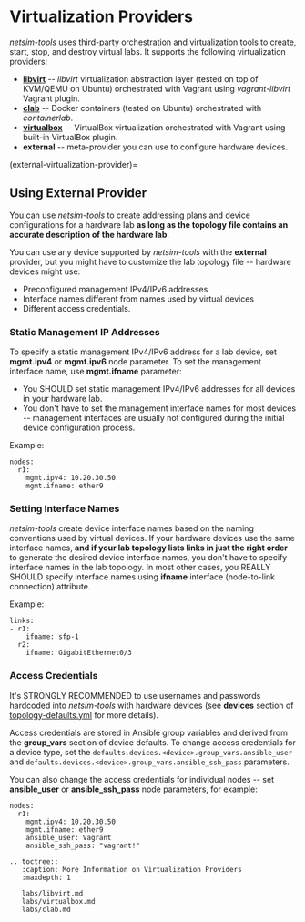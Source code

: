 # Virtualization Providers

*netsim-tools* uses third-party orchestration and virtualization tools to create, start, stop, and destroy virtual labs. It supports the following virtualization providers:

* **[libvirt](labs/libvirt.md)** -- *libvirt* virtualization abstraction layer (tested on top of KVM/QEMU on Ubuntu) orchestrated with Vagrant using *vagrant-libvirt* Vagrant plugin.
* **[clab](labs/clab.md)** -- Docker containers (tested on Ubuntu) orchestrated with *containerlab*.
* **[virtualbox](labs/virtualbox.md)** -- VirtualBox virtualization orchestrated with Vagrant using built-in VirtualBox plugin.
* **external** -- meta-provider you can use to configure hardware devices.

(external-virtualization-provider)=
## Using External Provider

You can use *netsim-tools* to create addressing plans and device configurations for a hardware lab **as long as the topology file contains an accurate description of the hardware lab**. 

You can use any device supported by *netsim-tools* with the **external** provider, but you might have to customize the lab topology file -- hardware devices might use:

* Preconfigured management IPv4/IPv6 addresses
* Interface names different from names used by virtual devices
* Different access credentials.

### Static Management IP Addresses

To specify a static management IPv4/IPv6 address for a lab device, set **mgmt.ipv4** or **mgmt.ipv6** node parameter. To set the management interface name, use **mgmt.ifname** parameter:

* You SHOULD set static management IPv4/IPv6 addresses for all devices in your hardware lab.
* You don't have to set the management interface names for most devices -- management interfaces are usually not configured during the initial device configuration process.

Example:

```
nodes:
  r1:
    mgmt.ipv4: 10.20.30.50
    mgmt.ifname: ether9
```

### Setting Interface Names

*netsim-tools* create device interface names based on the naming conventions used by virtual devices. If your hardware devices use the same interface names, **and if your lab topology lists links in just the right order** to generate the desired device interface names, you don't have to specify interface names in the lab topology. In most other cases, you REALLY SHOULD specify interface names using **ifname** interface (node-to-link connection) attribute.

Example:

```
links:
- r1:
    ifname: sfp-1
  r2:
    ifname: GigabitEthernet0/3
```

### Access Credentials

It's STRONGLY RECOMMENDED to use usernames and passwords hardcoded into *netsim-tools* with hardware devices (see **devices** section of [topology-defaults.yml](https://github.com/ipspace/netsim-tools/blob/master/netsim/topology-defaults.yml) for more details).

Access credentials are stored in Ansible group variables and derived from the **group_vars** section of device defaults.
To change access credentials for a device type, set the `defaults.devices.<device>.group_vars.ansible_user` and `defaults.devices.<device>.group_vars.ansible_ssh_pass` parameters.

You can also change the access credentials for individual nodes -- set **ansible_user** or **ansible_ssh_pass** node parameters, for example:

```
nodes:
  r1:
    mgmt.ipv4: 10.20.30.50
    mgmt.ifname: ether9
    ansible_user: Vagrant
    ansible_ssh_pass: "vagrant!"
```

```eval_rst
.. toctree::
   :caption: More Information on Virtualization Providers
   :maxdepth: 1

   labs/libvirt.md
   labs/virtualbox.md
   labs/clab.md
```
